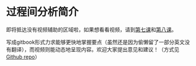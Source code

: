 # 过程间分析简介

即将抵达没有视频辅助的区域啦，如果想看看视频，请到[第七课](https://www.bilibili.com/video/BV1GQ4y1T7zm)和[第八课](https://www.bilibili.com/video/BV1gg4y1z78p)。

写成gitbook形式力求能够更快地掌握要点（虽然还是因为偷懒留了一部分英文没有翻译），而视频则能动态地呈现内容。欢迎大家提出意见和建议！（方式见[Github repo](https://github.com/RangerNJU/Static-Program-Analysis-Book)）